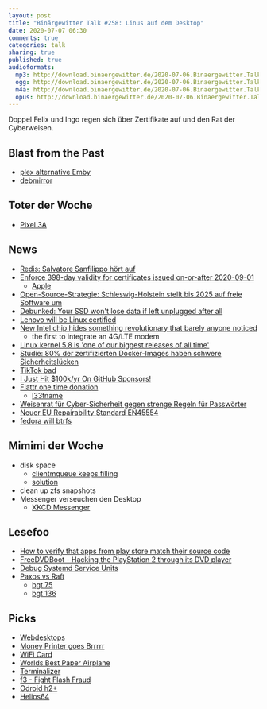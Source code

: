 ```yaml
---
layout: post
title: "Binärgewitter Talk #258: Linus auf dem Desktop"
date: 2020-07-07 06:30
comments: true
categories: talk
sharing: true
published: true
audioformats:
  mp3: http://download.binaergewitter.de/2020-07-06.Binaergewitter.Talk.258.mp3
  ogg: http://download.binaergewitter.de/2020-07-06.Binaergewitter.Talk.258.ogg
  m4a: http://download.binaergewitter.de/2020-07-06.Binaergewitter.Talk.258.m4a
  opus: http://download.binaergewitter.de/2020-07-06.Binaergewitter.Talk.258.opus
---
```

Doppel Felix und Ingo regen sich über Zertifikate auf und den Rat der Cyberweisen.

## Blast from the Past

- [plex alternative Emby](http://blog.binaergewitter.de/2020/06/10/binaergewitter-talk-number-257-script-kiddies/#isso-1771)
- [debmirror](https://github.com/flavienbwk/debmirror)

## Toter der Woche
- [Pixel 3A]( https://arstechnica.com/gadgets/2020/07/rip-to-the-google-pixel-3a-which-is-officially-discontinued/ )

## News
- [Redis: Salvatore Sanfilippo hört auf]( https://www.linux-magazin.de/news/redis-maintainer-hoert-auf/ )
- [Enforce 398-day validity for certificates issued on-or-after 2020-09-01]( https://chromium.googlesource.com/chromium/src/+/ae4d6809912f8171b23f6aa43c6a4e8e627de784 )
  * [Apple]( https://support.apple.com/en-us/HT211025 )
- [Open-Source-Strategie: Schleswig-Holstein stellt bis 2025 auf freie Software um](https://www.computerbase.de/2020-06/schleswig-holstein-bundesland-microsoft-open-source/ )
 - [Debunked: Your SSD won't lose data if left unplugged after all]( https://www.pcworld.com/article/2925173/debunked-your-ssd-wont-lose-data-if-left-unplugged-after-all.html )
- [Lenovo will be Linux certified]( https://itsfoss.com/lenovo-linux-certified/ )
- [New Intel chip hides something revolutionary that barely anyone noticed]( https://www.techradar.com/news/intels-new-chip-hides-something-revolutionary-that-barely-anyone-noticed )
  * the first to integrate an 4G/LTE modem
- [Linux kernel 5.8 is 'one of our biggest releases of all time'](https://www.zdnet.com/article/linus-torvalds-linux-kernel-5-8-is-one-of-our-biggest-releases-of-all-time/ )
- [Studie: 80% der zertifizierten Docker-Images haben schwere Sicherheitslücken](https://www.heise.de/news/Studie-80-der-zertifizierten-Docker-Images-haben-schwere-Sicherheitsluecken-4785175.html)
- [TikTok bad]( https://twitter.com/d1rtydan/status/1277081198624337920 )
- [I Just Hit $100k/yr On GitHub Sponsors!](https://calebporzio.com/i-just-hit-dollar-100000yr-on-github-sponsors-heres-how-i-did-it)
- [Flattr one time donation](https://twitter.com/Flattr/status/1280059992352178176)
  * [l33tname](https://flattr.com/@l33tname)
- [Weisenrat für Cyber-Sicherheit gegen strenge Regeln für Passwörter]( https://www.heise.de/news/Weisenrat-fuer-Cyber-Sicherheit-gegen-strenge-Regeln-fuer-Passwoerter-4793420.html )
- [Neuer EU Repairability Standard EN45554]( https://de.ifixit.com/News/35879/repairability-standard-en45554 )
- [fedora will btrfs]( https://www.linux-magazin.de/news/fedora-diskutiert-btrfs-und-storage-loesungen/ )


## Mimimi der Woche
- disk space
  * [clientmqueue keeps filling](https://www.ibm.com/support/pages/varspoolclientmqueue-keeps-filling-and-causes-var-filesystem-usage-exceeded-threshold)
  * [solution](https://bikeshed.party/notice/9wBTnqLoB8FVSFa7Hs)
- clean up zfs snapshots
- Messenger verseuchen den Desktop
  - [XKCD Messenger]( https://xkcd.com/1810/ )

## Lesefoo
- [How to verify that apps from play store match their source code](https://blogs.fsfe.org/larma/2020/how-to-verify-that-apps-from-play-store-match-their-source-code/ )
- [FreeDVDBoot - Hacking the PlayStation 2 through its DVD player](https://cturt.github.io/freedvdboot.html)
- [Debug Systemd Service Units]( https://containersolutions.github.io/runbooks/posts/linux/debug-systemd-service-units/ )
- [Paxos vs Raft]( https://www.youtube.com/watch?time_continue=614&v=JQss0uQUc6o&feature=emb_logo )
  * [bgt 75]( http://blog.binaergewitter.de/2013/11/29/binaergewitter-talk-number-75-primaten-content/ )
  * [bgt 136](http://blog.binaergewitter.de/2015/11/27/binaergewitter-talk-number-136-udp-wird-repariert/ )

## Picks
- [Webdesktops]( https://simone.computer/#/webdesktops )
- [Money Printer goes Brrrrr](https://brrr.money/ )
- [WiFi Card](https://wificard.bdw.to/ )
- [Worlds Best Paper Airplane]( https://makezine.com/projects/worlds-best-paper-airplane/ )
- [Terminalizer]( https://github.com/faressoft/terminalizer )
- [f3 - Fight Flash Fraud](https://fight-flash-fraud.readthedocs.io/en/latest/)
- [Odroid h2+]( https://www.hardkernel.com/shop/odroid-h2plus/ )
- [Helios64](https://shop.kobol.io/product/helios64-full-bundle/)